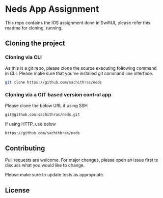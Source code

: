 # Neds App Assignment

This repo contains the iOS assignment done in SwiftUI, please refer this readme for cloning, running.

## Cloning the project

### Cloning via CLI

As this is a git repo, please clone the source executing following command in CLI. Please make sure that you've installed git command line interface. 

```bash
git clone https://github.com/sachithras/neds
```

### Cloning via a GIT based version control app

Please clone the below URL if using SSH

```bash
git@github.com:sachithras/neds.git
```

If using HTTP, use below

```bash
https://github.com/sachithras/neds
```

## Contributing

Pull requests are welcome. For major changes, please open an issue first
to discuss what you would like to change.

Please make sure to update tests as appropriate.

## License
